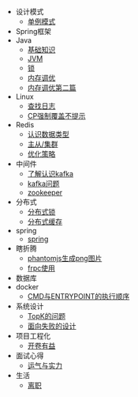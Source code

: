 - 设计模式
  - [单例模式](desgin-pattern/Java面试必备：手写单例模式.md)
- Spring框架
- Java
  - [基础知识](Java/基础知识.md)
  - [JVM](Java/JVM.md)
  - [锁](Java/锁.md)
  - [内存调优](Java/内存调优.md)
  - [内存调优第二篇](Java/内存调优第二篇.md)
- Linux
  - [查找日志](Linux/查找日志.md)
  - [CP强制覆盖不提示](Linux/CP强制覆盖不提示.md)
- Redis
  - [认识数据类型](Redis/初识.md)
  - [主从/集群](Redis/架构.md)
  - [优化策略](Redis/优化方向.md)
- 中间件
  - [了解认识kafka](中间件/了解认识kafka.md)
  - [kafka问题](中间件/kafka实战遇到的问题.md)
  - [zookeeper](中间件/zookeeper.md)    
- 分布式
  - [分布式锁](分布式/分布式锁.md) 
  - [分布式缓存](分布式/分布式缓存.md) 
- spring
  - [spring](spring/Scheduled注解源码.md)   
- 瞎折腾
  - [phantomjs生成png图片](瞎折腾/phantomjs生成png图片.md)
  - [frpc使用](瞎折腾/frpc.md)
- 数据库
- docker
  - [CMD与ENTRYPOINT的执行顺序](docker/CMD与ENTRYPOINT的执行顺序.md)
- 系统设计
  - [TopK的问题](系统设计/TopK的问题.md)
  - [面向失败的设计](系统设计/面向失败的设计.md)
- 项目工程化
  - [开卷有益](项目工程化/Readme.md)  
- 面试心得
  - [运气与实力](面试心得/运气与实力.md)
- 生活
  - [离职](生活/第二次离职.md)  